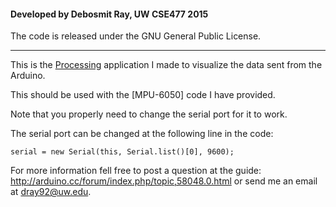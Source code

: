 #### Developed by Debosmit Ray, UW CSE477 2015

The code is released under the GNU General Public License.
_________

This is the [Processing](http://processing.org/) application I made to visualize the data sent from the Arduino.

This should be used with the [MPU-6050] code I have provided.

Note that you properly need to change the serial port for it to work.

The serial port can be changed at the following line in the code:

```
serial = new Serial(this, Serial.list()[0], 9600);
```

For more information fell free to post a question at the guide: <http://arduino.cc/forum/index.php/topic,58048.0.html> or send me an email at <dray92@uw.edu>.